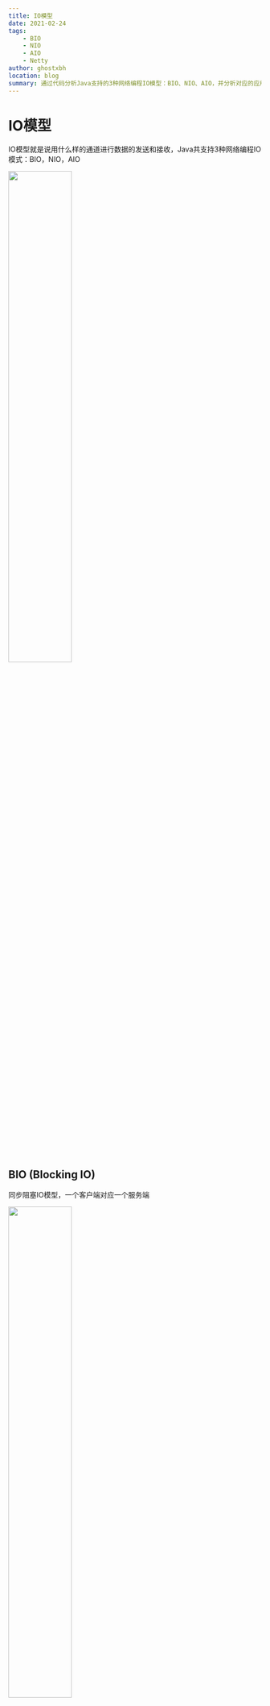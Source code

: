 ```yaml
---
title: IO模型
date: 2021-02-24
tags:
    - BIO
    - NIO
    - AIO
    - Netty
author: ghostxbh
location: blog
summary: 通过代码分析Java支持的3种网络编程IO模型：BIO、NIO、AIO，并分析对应的应用场景和优缺点
---
```

# IO模型
IO模型就是说用什么样的通道进行数据的发送和接收，Java共支持3种网络编程IO模式：BIO，NIO，AIO

<img src="http://file.uzykj.com/e72c11af-e7de-5db6-5bc8-540be17f0570.png" width=50%>

## BIO (Blocking IO)
同步阻塞IO模型，一个客户端对应一个服务端

<img src="http://file.uzykj.com/BIO.png" width=50%>

服务端：
```java
@Slf4j
public class BIOServer {
    public static void main(String[] args) throws IOException {
        ServerSocket serverSocket = new ServerSocket(8080);
        while (true) {
            log.info("服务端已启动，等待连接");
            // 阻塞
            Socket socket = serverSocket.accept();
            log.info("客户端已连接");

            // 单线程处理链接
            // handler(socket);

            // 多线程处理链接
            new Thread(new Runnable() {
                @SneakyThrows
                @Override
                public void run() {
                    log.info("local-thread-{}", Thread.currentThread().getName());
                    handler(socket);
                }
            }).start();
        }
    }

    private static void handler(Socket socket) throws IOException {
        byte[] bytes = new byte[1024];
        log.info("获取客户端发送数据");
        // 接收数据，阻塞方法，没有数据可读时就阻塞
        int read = socket.getInputStream().read(bytes);
        if (read != -1) {
            log.info("接收客户数据: {}", new String(bytes, 0, read));
        }

        // 响应客户端
        OutputStream outputStream = socket.getOutputStream();
        outputStream.write("server is connecting".getBytes());
        outputStream.flush();
    }
}
```

客户端：
```java
@Slf4j
public class BIOClient {
    private static final String HOST = "localhost";
    private static final int PORT = 8080;

    public static void main(String[] args) throws IOException {
        Socket socket = new Socket(HOST, PORT);
        // 发送数据
        OutputStream os = socket.getOutputStream();
        os.write("request server connect".getBytes());
        os.flush();

        // 接收数据
        byte[] bytes = new byte[1024];
        InputStream is = socket.getInputStream();
        int read = is.read(bytes);
        if (read != -1) {
            log.info("接收到来自服务端的数据: {}", new String(bytes, 0, read));
        }

        socket.close();
    }
}
```

### 缺点
- 1、IO代码里`read`操作是阻塞操作，如果连接不做数据读写操作会导致线程阻塞，浪费资源
- 2、如果线程很多，会导致服务器线程太多，压力太大，比如C10K问题

### 应用场景
BIO 方式适用于连接数目比较小且固定的架构，这种方式对服务器资源要求比较高，但程序简单易理解。

## NIO (NON Blocking IO)

同步非阻塞IO模型，服务器实现模式为一个线程可以处理多个请求(连接)，客户端发送的连接请求都会注册到多路复用器`selector`上，
多路复用器轮询到连接有IO请求就进行处理，JDK1.4开始引入。

<img src="http://file.uzykj.com/NIO.png" width=50%>

普通模型：
```java
@Slf4j
public class NIOServer {
    static List<SocketChannel> channelList = Lists.newArrayList();

    public static void main(String[] args) throws IOException {
        // 创建 NIO 通道
        ServerSocketChannel serverSocketChannel = ServerSocketChannel.open();
        // 绑定服务端口地址
        serverSocketChannel.socket().bind(new InetSocketAddress(8080));
        // 设置通道为非阻塞模式
        serverSocketChannel.configureBlocking(false);
        log.info("服务端已启动，等待连接");

        while (true) {
            // 非阻塞模式 accept() 方法不会阻塞。阻塞模式则会阻塞，即 socketChannel.configureBlocking(ture)
            // NIO的非阻塞是由操作系统内部实现的，底层调用了linux内核的accept函数
            SocketChannel socketChannel = serverSocketChannel.accept();
            if (!ObjectUtils.isEmpty(socketChannel)) {
                log.info("客户端已连接: {}", socketChannel.getRemoteAddress());
                socketChannel.configureBlocking(false);
                // 连接成功放到 channelList 中
                channelList.add(socketChannel);
            }

            // 读取 channel
            Iterator<SocketChannel> iterator = channelList.iterator();
            while (iterator.hasNext()) {
                SocketChannel channel = iterator.next();
                ByteBuffer byteBuffer = ByteBuffer.allocate(128);

                // 非阻塞模式 read() 方法不会阻塞。阻塞模式则会阻塞
                int read = channel.read(byteBuffer);
                if (read > 0) {
                    log.info("接收客户 {}, 数据: {}", channel.getRemoteAddress(), new String(byteBuffer.array()));
                } else if (read < 0) {
                    //
                    iterator.remove();
                    log.info("客户端已断开连接");
                }
            }
        }
    }
}
```
如上，如果有很多连接，每一个连接都需要通过`iterator`遍历获取数据，如果该连接无数据发送，则会产生很多无用的遍历。

多路复用器模型：
```java
@Slf4j
public class NIOSelectorServer {

    public static void main(String[] args) throws IOException {
        // 创建 NIO 通道
        ServerSocketChannel serverSocketChannel = ServerSocketChannel.open();
        // 绑定服务端口地址
        serverSocketChannel.socket().bind(new InetSocketAddress(8080));
        // 设置通道为非阻塞模式
        serverSocketChannel.configureBlocking(false);
        // 打开 Selector 处理 Channel，即创建 epoll
        Selector selector = Selector.open();
        // Channel 注册到 selector 上，并 selector 对客户端 accept 操作监听
        serverSocketChannel.register(selector, SelectionKey.OP_ACCEPT);
        log.info("服务端已启动，等待连接");

        while (true) {
            // 阻塞等待需要处理的事件发生
            selector.select();
            // 获取 selector 中注册的全部事件中的 selectedKeys 实例
            Set<SelectionKey> selectionKeys = selector.selectedKeys();

            Iterator<SelectionKey> keyIterator = selectionKeys.iterator();
            // 遍历对 selectionKeys 事件进行处理
            while (keyIterator.hasNext()) {
                SelectionKey selectionKey = keyIterator.next();
                // 是 OP_ACCEPT 事件，则进行后续的获取数据和事件注册
                if (selectionKey.isAcceptable()) {
                    ServerSocketChannel serverSocket = (ServerSocketChannel) selectionKey.channel();
                    SocketChannel socketChannel = serverSocket.accept();
                    socketChannel.configureBlocking(false);
                    // 注册 OP_READ 事件，需要给客户端发送数据，则注册 OP_WRITE 即可
                    socketChannel.register(selector, SelectionKey.OP_READ);
                    log.info("客户端已连接: {}", socketChannel.getRemoteAddress());

                    // 是 OP_READ 事件，则获取客户端发送的数据
                } else if (selectionKey.isReadable()) {
                    SocketChannel socketChannel = (SocketChannel) selectionKey.channel();
                    ByteBuffer byteBuffer = ByteBuffer.allocate(128);
                    int read = socketChannel.read(byteBuffer);
                    if (read > 0) {
                        log.info("接收客户 {}, 数据: {}", socketChannel.getRemoteAddress(), new String(byteBuffer.array()));
                    } else if (read < 0) {
                        socketChannel.close();
                        log.info("客户端已断开连接");
                    }
                }
                // selectionKeys 没有对应事件即移除，防止下次 seletor 重复处理
                keyIterator.remove();
            }
        }
    }
}
```

NIO 有三大核心组件： Channel(通道)， Buffer(缓冲区)，Selector(多路复用器) 

1、`channel` 类似于流，每个 `channel` 对应一个 `buffer` 缓冲区，`buffer` 底层就是个数组 

2、`channel` 会注册到 `selector` 上，由 `selector` 根据 `channel` 读写事件的发生将其交由某个空闲的线程处理
 
3、NIO 的 `Buffer` 和 `channel` 都是既可以读也可以写

### 应用场景
NIO方式适用于连接数目多且连接比较短（轻操作） 的架构， 比如聊天服务器， 弹幕系统， 服务器间通讯，编程比较复杂


## AIO (NIO 2.0)
异步非阻塞， 由操作系统完成后回调通知服务端程序启动线程去处理， 一般适用于连接数较多且连接时间较长的应用

异步模型：
```java
@Slf4j
public class AIOServer {
    public static void main(String[] args) throws IOException, InterruptedException {
        AsynchronousServerSocketChannel assc = AsynchronousServerSocketChannel.open().bind(new InetSocketAddress(8080));
        assc.accept(null, new CompletionHandler<AsynchronousSocketChannel, Object>() {
            @SneakyThrows
            @Override
            public void completed(AsynchronousSocketChannel socketChannel, Object attachment) {
                log.info("connet -- {}", Thread.currentThread().getName());
                // 在此接收客户端连接，否则后面的客户端连接不上服务端
                assc.accept(attachment, this);
                log.info("客户端：{}", socketChannel.getRemoteAddress());
                ByteBuffer byteBuffer = ByteBuffer.allocate(1024);
                socketChannel.read(byteBuffer, byteBuffer, new CompletionHandler<Integer, ByteBuffer>() {
                    @Override
                    public void completed(Integer result, ByteBuffer attachment) {
                        log.info("read -- {}", Thread.currentThread().getName());
                        byteBuffer.flip();
                        log.info("客户端请求数据：{}", new String(byteBuffer.array(), 0, result));
                        socketChannel.write(ByteBuffer.wrap("This is response data".getBytes()));
                    }

                    @Override
                    public void failed(Throwable exc, ByteBuffer attachment) {
                        log.error("read error: {}", exc.getMessage());
                        exc.printStackTrace();
                    }
                });
            }

            @Override
            public void failed(Throwable exc, Object attachment) {
                log.error("connect error: {}", exc.getMessage());
                exc.printStackTrace();
            }
        });

        log.info("main -- {}", Thread.currentThread().getName());
        Thread.sleep(Integer.MAX_VALUE);
    }
}
```


### 应用场景
AIO方式适用于连接数目多且连接比较长(重操作)的架构，JDK7 开始支持


## 对比
<img src="http://file.uzykj.com/b6d1993c-9d7c-b3d1-8c03-b5075978afcc.png" width=50%>

## 资料
[【公众号】网络 IO 演变发展过程和模型介绍](https://mp.weixin.qq.com/s/EDzFOo3gcivOe_RgipkTkQ)

[【B站视频】IO多路复用底层原理全解](https://www.bilibili.com/video/BV1Ka4y177gs?t=9443)

---
收录时间: 2021/02/24

<Vssue :title="$title" />